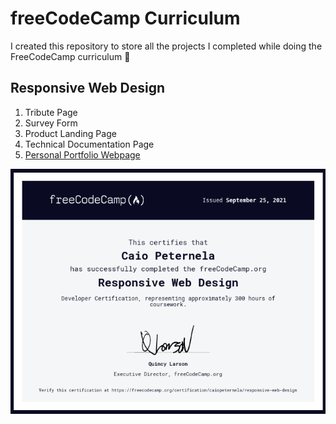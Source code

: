 # freeCodeCamp Curriculum
I created this repository to store all the projects I completed while doing the FreeCodeCamp curriculum 🤙

## Responsive Web Design
1. Tribute Page
2. Survey Form
3. Product Landing Page
4. Technical Documentation Page
5. [Personal Portfolio Webpage](https://caiopeternela.github.io/freecodecamp-curriculum/responsive-web-design/personal-portfolio-webpage/index.html)

![alt text](/certificates/responsive-web-design.png)
